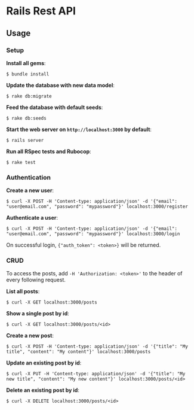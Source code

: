 # Rails Rest API

## Usage

### Setup

**Install all gems**:

```console
$ bundle install
```

**Update the database with new data model**:

```console
$ rake db:migrate
```

**Feed the database with default seeds**:

```console
$ rake db:seeds
```

**Start the web server on `http://localhost:3000` by default**:

```console
$ rails server
```

**Run all RSpec tests and Rubocop**:

```console
$ rake test
```

### Authentication

**Create a new user**:

```console
$ curl -X POST -H 'Content-type: application/json' -d '{"email": "user@email.com", "password": "mypassword"}' localhost:3000/register
```

**Authenticate a user**:

```console
$ curl -X POST -H 'Content-type: application/json' -d '{"email": "user@email.com", "password": "mypassword"}' localhost:3000/login
```

On successful login, `{"auth_token": <token>}` will be returned.

### CRUD

To access the posts, add `-H 'Authorization: <token>'` to the header of every following request.

**List all posts**:

```console
$ curl -X GET localhost:3000/posts
```
  
**Show a single post by id**:

```console
$ curl -X GET localhost:3000/posts/<id>
```
  
**Create a new post**:

```console
$ curl -X POST -H 'Content-type: application/json' -d '{"title": "My title", "content": "My content"}' localhost:3000/posts
```

**Update an existing post by id**:

```console
$ curl -X PUT -H 'Content-type: application/json' -d '{"title": "My new title", "content": "My new content"}' localhost:3000/posts/<id>
```
  
**Delete an existing post by id**:

```console
$ curl -X DELETE localhost:3000/posts/<id>
```
